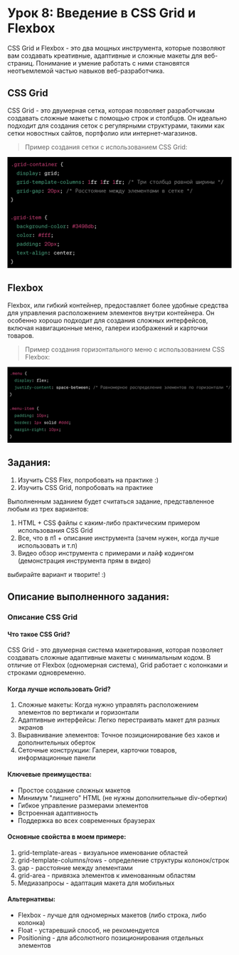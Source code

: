# Урок 8: Введение в CSS Grid и Flexbox

CSS Grid и Flexbox - это два мощных инструмента, которые позволяют вам создавать креативные, адаптивные и сложные макеты для веб-страниц. Понимание и умение работать с ними становятся неотъемлемой частью навыков веб-разработчика.

## CSS Grid

CSS Grid - это двумерная сетка, которая позволяет разработчикам создавать сложные макеты с помощью строк и столбцов. Он идеально подходит для создания сеток с регулярными структурами, такими как сетки новостных сайтов, портфолио или интернет-магазинов.

>Пример создания сетки с использованием CSS Grid:

<img src="/FRONTEND_module_7/5. FRONTEND_module__5/les_9/images/9-1.png" alt="Пример">

## Flexbox

Flexbox, или гибкий контейнер, предоставляет более удобные средства для управления расположением элементов внутри контейнера. Он особенно хорошо подходит для создания сложных интерфейсов, включая навигационные меню, галереи изображений и карточки товаров.

>Пример создания горизонтального меню с использованием CSS Flexbox:

<img src="/FRONTEND_module_7/5. FRONTEND_module__5/les_9/images/9-2.png" alt="Пример">

## Задания:

1. Изучить CSS Flex, попробовать на практике :)
2. Изучить CSS Grid, попробовать на практике

Выполненным заданием будет считаться задание, представленное любым из трех вариантов:
1. HTML + CSS файлы с каким-либо практическим примером использования CSS Grid
2. Все, что в п1 + описание инструмента (зачем нужен, когда лучше использовать и т.п)
3. Видео обзор инструмента с примерами и лайф кодингом (демонстрация инструмента прям в видео)

выбирайте вариант и творите! :)

## Описание выполненного задания: 

### Описание CSS Grid

#### Что такое CSS Grid?
CSS Grid - это двумерная система макетирования, которая позволяет создавать сложные адаптивные макеты с минимальным кодом. В отличие от Flexbox (одномерная система), Grid работает с колонками и строками одновременно.

#### Когда лучше использовать Grid?
1. Сложные макеты: Когда нужно управлять расположением элементов по вертикали и горизонтали
2. Адаптивные интерфейсы: Легко перестраивать макет для разных экранов
3. Выравнивание элементов: Точное позиционирование без хаков и дополнительных оберток
4. Сеточные конструкции: Галереи, карточки товаров, информационные панели

#### Ключевые преимущества:
- Простое создание сложных макетов
- Минимум "лишнего" HTML (не нужны дополнительные div-обертки)
- Гибкое управление размерами элементов
- Встроенная адаптивность
- Поддержка во всех современных браузерах

#### Основные свойства в моем примере:
1. grid-template-areas - визуальное именование областей
2. grid-template-columns/rows - определение структуры колонок/строк
3. gap - расстояние между элементами
4. grid-area - привязка элементов к именованным областям
5. Медиазапросы - адаптация макета для мобильных

#### Альтернативы:
- Flexbox - лучше для одномерных макетов (либо строка, либо колонка)
- Float - устаревший способ, не рекомендуется
- Positioning - для абсолютного позиционирования отдельных элементов